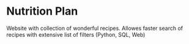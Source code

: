# Nutrition Plan

Website with collection of wonderful recipes. Allowes faster search of recipes with extensive list of filters (Python, SQL, Web)

